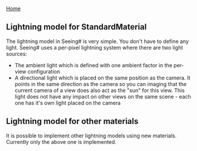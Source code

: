 [Home](../README.md)

## Lightning model for StandardMaterial
The lightning model in Seeing# is very simple. You don't have to define any light. Seeing# uses a per-pixel lightning system where there are two light sources:
* The ambient light which is defined with one ambient factor in the per-view configuration
* A directional light which is placed on the same position as the camera. It points in the same direction as the camera so you can imaging that the current camera of a view does also act as the "sun" for this view. This light does not have any impact on other views on the same scene - each one has it's own light placed on the camera

## Lightning model for other materials
It is possible to implement other lightning models using new materials. Currently only the above one is implemented.